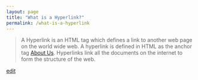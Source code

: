 ```yaml
---
layout: page
title: "What is a Hyperlink?"
permalink: /what-is-a-hyperlink
---
```


> A Hyperlink is an HTML tag which defines a link to another web page on the world wide web. A hyperlink is defined in HTML as the anchor tag <a href="http://and.digital/about">About Us</a>. Hyperlinks link all the documents on the internet to form the structure of the web.

<p class="edit-term"><a href="https://github.com/and-digital/tech-definitions/blog/master/definitions/web/hyperlink.md">edit</a></p>
